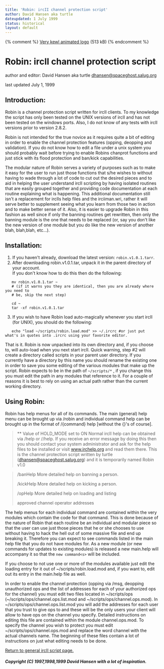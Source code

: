 ```yaml
---
title: 'Robin: ircII channel protection script'
author: David Hansen aka turtle
dateupdated: 1 July 1999
status: historical
layout: default
---
```

{% comment %}
[Very kewl animated logo](robin_anim2.gif) (513 kB)
{% endcomment %}

#  Robin: ircII channel protection script

author and editor: David Hansen aka turtle <dhansen@spaceghost.salug.org>

last updated July 1, 1999

## Introduction:

Robin is a channel protection script written for ircII clients. To my
knowledge the script has only been tested on the UNIX versions of ircII and
has not been tested on the windows ports. Also, I do not know of any tests
with ircII versions prior to version 2.8.2.

Robin is not intended for the true novice as it requires quite a bit of
editing in order to enable the channel protection features (opping, deopping
and validation). If you do not know how to edit a file under a unix system you
should probably wait before trying to enable Robins chanprot functions and
just stick with its flood protection and ban/kick capabilities.

The modular nature of Robin serves a variety of purposes such as to make it
easy for the user to run just those functions that s/he wishes to without
having to wade through a lot of code to cut out the desired pieces and to aid
in helping the user understand ircII scripting by having isolated routines
that are easily grouped together and providing code documentation at each
routine explaining what is happening. This additional documentation still
isn't a replacement for ircIIs help files and the irciiman.wri, rather it will
serve better to supplement seeing what you learn from those two in action and
to make better sense of it. Also, it is easier to upgrade Robin in this
fashion as well since if only the banning routines get rewritten, then only
the banning module is the one that needs to be replaced (or, say you don't
like the new version of one module but you do like the new version of another
blah, blah,blah, etc...).

## Installation:

1. If you haven't already, download the latest version: `robin.v1.0.1.tarr`. 
2. After downloading robin.v1.0.1.tar, unpack it in the parent directory of your account.  
   If you don't know how to do this then do the following:
```
   mv robin.v1.0.1.tar ~  
   # (if it warns you they are identical, then you are already where you need to
   # be, skip the next step)

   cd ~  
   tar -xf robin.v1.0.1.tar
```
3. If you wish to have Robin load auto-magically whenever you start ircII (for UNIX), you should do the following:  
```
   echo "load ~/scripts/robin.load.mod" >> ~/.ircrc #or just put what's in quotes into .ircrc using your favorite editor. 
```

That is it. Robin is now unpacked into its own directory and, if you choose
to, will auto-load when you next start ircII. Quick warning, step #2 will
create a directory called scripts in your parent user directory. If you
currently have a directory by this name you should rename the existing one in
order to save you some editing of the various modules that make up the script.
Robin expects to be in the path of `~/scripts/*` , if you change this you must
edit the path in any modules that reference to it. For a couple of reasons it
is best to rely on using an actual path rather than the current working
directory.

## Using Robin:

Robin has help menus for all of its commands. The main (general) help menu can
be brought up via /robin and individual command help can be brought up in the
format of /{command} help [without the {}'s of course].

> ** Value of HOLD_MODE set to ON
Normal ircII help can be obtained via /help or //help. If you
receive an error message by doing this then you should contact
your system administrator and ask for the help files to be
installed or visit www.irchelp.org and read them there.
This is the channel protection script written by turtle
(dhansen@spaceghost.salug.org) and it is temporarily named
Robin v1.0

>
> /banHelp More detailed help on banning a person.
>
> /kickHelp More detailed help on kicking a person.
>
> /opHelp More detailed help on loading and listing
>
> approved channel operator addresses

The help menus for each individual command are contained within the very
modules which contain the code for that command. This is done because of the
nature of Robin that each routine be an individual and modular piece so that
the user can use just those pieces that he or she chooses to use without
having to hack the hell out of some massive file and end up breaking it.
Therefore you can expect to see commands listed in the main help file that you
do not have modules for. As a new module (or new commands for updates to
existing modules) is released a new main.help will accompany it so that the
`new command<s>` will be included.

If you choose to not use one or more of the modules available just edit the
loading entry for it out of ~/scripts/robin.load.mod and, if you want to, edit
out its entry in the main.help file as well.

In order to enable the channel protection (opping via /msg, deopping
unauthorized ops and the list of addresses for each of your authorized ops for
the channel) you must edit two files located in ~/scripts/ops
(~/scripts/ops/channel.ops.list.mod and ~/scripts/ops/channel.ops.mod). In
~/scripts/ops/channel.ops.list.mod you will add the addresses for each user
that you trust to give ops to and these will be the only users your client
will allow to have ops on the channel you specify. Detailed instructions on
editing this file are contained within the module channel.ops.mod. To specify
the channel you wish to protect you must edit ~/scripts/ops/channel.ops.mod
and replace the word channel with the actual channels name. The beginning of
these files contain a lot of instructions on just what editing needs to be
done.

[Return to general ircII script page.](/script/)

##### Copyright (C) 1997,1998,1999 David Hansen with a lot of inspiration.
